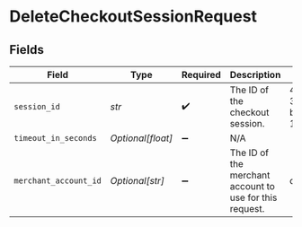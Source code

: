 # DeleteCheckoutSessionRequest


## Fields

| Field                                                   | Type                                                    | Required                                                | Description                                             | Example                                                 |
| ------------------------------------------------------- | ------------------------------------------------------- | ------------------------------------------------------- | ------------------------------------------------------- | ------------------------------------------------------- |
| `session_id`                                            | *str*                                                   | :heavy_check_mark:                                      | The ID of the checkout session.                         | 4137b1cf-39ac-42a8-bad6-1c680d5dab6b                    |
| `timeout_in_seconds`                                    | *Optional[float]*                                       | :heavy_minus_sign:                                      | N/A                                                     |                                                         |
| `merchant_account_id`                                   | *Optional[str]*                                         | :heavy_minus_sign:                                      | The ID of the merchant account to use for this request. | default                                                 |